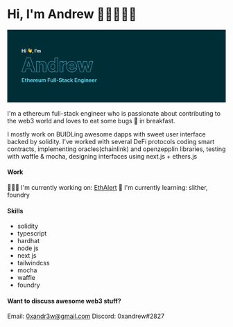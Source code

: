 # Hi, I'm Andrew 👋🏼👨🏽‍💻

<img src="https://github.com/0xandrew/0xandrew/blob/main/gh-cover.png?raw=true" alt="Andrew - A Full-Stack Ethreum developer" />

I'm a ethereum full-stack engineer who is passionate about contributing to the web3 world and loves to eat some bugs 🐞 in breakfast.

I mostly work on BUIDLing awesome dapps with sweet user interface backed by solidity. I've worked with several DeFi protocols coding smart contracts, implementing oracles(chainlink) and openzepplin libraries, testing with waffle & mocha, designing interfaces using next.js + ethers.js

#### Work

👷🏼‍♂️ I'm currently working on: [EthAlert](https://ethalert.me/)
🌱 I'm currently learning: slither, foundry

#### Skills

- solidity
- typescript
- hardhat
- node js
- next js
- tailwindcss
- mocha
- waffle
- foundry

#### Want to discuss awesome web3 stuff?

Email: 0xandr3w@gmail.com
Discord: 0xandrew#2827
